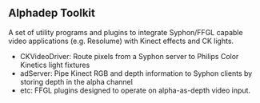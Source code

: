 Alphadep Toolkit
----------------

A set of utility programs and plugins to integrate Syphon/FFGL capable video applications (e.g. Resolume) with Kinect effects and CK lights.

* CKVideoDriver: Route pixels from a Syphon server to Philips Color Kinetics light fixtures
* adServer: Pipe Kinect RGB and depth information to Syphon clients by storing depth in the alpha channel
* etc: FFGL plugins designed to operate on alpha-as-depth video input.

